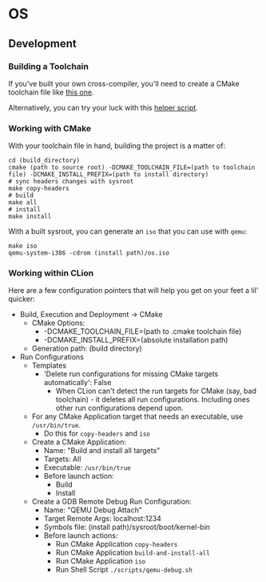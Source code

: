 # OS

## Development

### Building a Toolchain

If you've built your own cross-compiler, you'll need to create
 a CMake toolchain file like [this one](./toolchain/toolchain.cmake).

Alternatively, you can try your luck with this [helper script](./toolchain/main.sh).
 
### Working with CMake

With your toolchain file in hand, building the project is a matter of:

```shell script
cd (build_directory)
cmake (path to source root) -DCMAKE_TOOLCHAIN_FILE=(path to toolchain file) -DCMAKE_INSTALL_PREFIX=(path to install directory)
# sync headers changes with sysroot
make copy-headers
# build
make all
# install
make install
```

With a built sysroot, you can generate an `iso` that you can use with `qemu`:

```shell script
make iso
qemu-system-i386 -cdrom (install path)/os.iso
```

### Working within CLion

Here are a few configuration pointers that will help you get
 on your feet a lil' quicker:

* Build, Execution and Deployment -> CMake
  * CMake Options:
    * -DCMAKE_TOOLCHAIN_FILE=(path to .cmake toolchain file) 
    * -DCMAKE_INSTALL_PREFIX=(absolute installation path)
  * Generation path: (build directory)
* Run Configurations
  * Templates
    * 'Delete run configurations for missing CMake targets automatically': False
      * When CLion can't detect the run targets for CMake (say, bad toolchain) - it deletes
        all run configurations.  Including ones other run configurations depend upon. 
  * For any CMake Application target that needs an executable, use `/usr/bin/true`.  
    * Do this for `copy-headers` and `iso`
  * Create a CMake Application:
    * Name: "Build and install all targets"
    * Targets: All
    * Executable: `/usr/bin/true`
    * Before launch action:
      * Build
      * Install
  * Create a GDB Remote Debug Run Configuration:
    * Name: "QEMU Debug Attach"
    * Target Remote Args: localhost:1234
    * Symbols file: (install path)/sysroot/boot/kernel-bin
    * Before launch actions:
      * Run CMake Application `copy-headers`
      * Run CMake Application `build-and-install-all`
      * Run CMake Application `iso`
      * Run Shell Script `./scripts/qemu-debug.sh`
